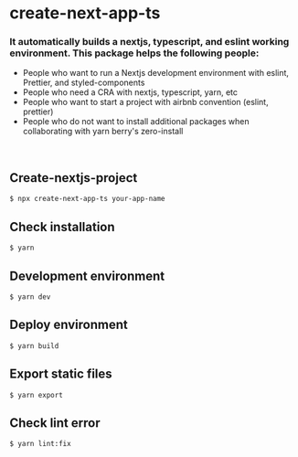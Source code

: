 # create-next-app-ts

### It automatically builds a nextjs, typescript, and eslint working environment. This package helps the following people:

-   People who want to run a Nextjs development environment with eslint, Prettier, and styled-components
-   People who need a CRA with nextjs, typescript, yarn, etc
-   People who want to start a project with airbnb convention (eslint, prettier)
-   People who do not want to install additional packages when collaborating with yarn berry's zero-install

<br />

## Create-nextjs-project

```
$ npx create-next-app-ts your-app-name
```

## Check installation

```
$ yarn
```

## Development environment

```
$ yarn dev
```

## Deploy environment

```
$ yarn build
```

## Export static files

```
$ yarn export
```

## Check lint error

```
$ yarn lint:fix
```
